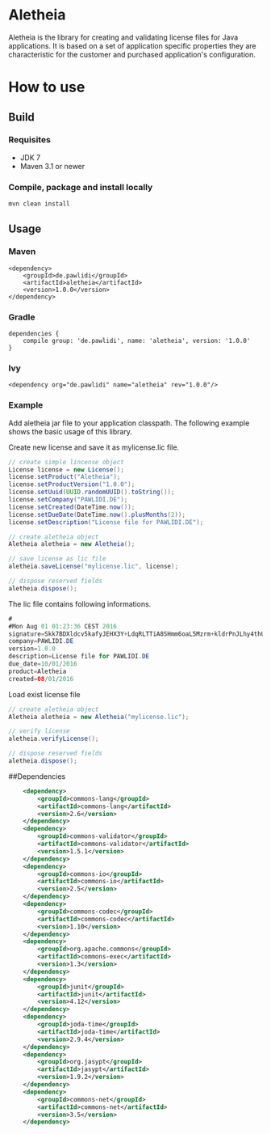 # Aletheia
Aletheia is the library for creating and validating license files for Java applications. It is based on a set of 
application specific properties they are characteristic for the customer and purchased application's configuration.

# How to use

## Build ##

### Requisites ###

* JDK 7
* Maven 3.1 or newer

### Compile, package and install locally ###

```
mvn clean install
```

## Usage ##

### Maven ###
```
<dependency>
    <groupId>de.pawlidi</groupId>
    <artifactId>aletheia</artifactId>
    <version>1.0.0</version>
</dependency>
```

### Gradle ###
```
dependencies {
    compile group: 'de.pawlidi', name: 'aletheia', version: '1.0.0'
}
```

### Ivy ###
```
<dependency org="de.pawlidi" name="aletheia" rev="1.0.0"/>
```

### Example ###


Add aletheia jar file to your application classpath. The following example shows the basic usage of this library.

Create new license and save it as mylicense.lic file.

```java
// create simple lincense object
License license = new License();
license.setProduct("Aletheia");
license.setProductVersion("1.0.0");
license.setUuid(UUID.randomUUID().toString());
license.setCompany("PAWLIDI.DE");
license.setCreated(DateTime.now());
license.setDueDate(DateTime.now().plusMonths(2));
license.setDescription("License file for PAWLIDI.DE");

// create aletheia object
Aletheia aletheia = new Aletheia();

// save license as lic file
aletheia.saveLicense("mylicense.lic", license);

// dispose reserved fields
aletheia.dispose();
```

The lic file contains following informations.
```java
#
#Mon Aug 01 01:23:36 CEST 2016
signature=Skk7BDXldcv5kafyJEHX3Y+LdqRLTTiA8SHmm6oaL5Mzrm+kldrPnJLhy4thUni2Hsa7KaB/PYhxOULGMPSeC+rxtuWe61gpbL3Scwk2ji2LSOvWUk/V1p7ZEOKBA6dj4cirZxgmtP0/cSixYzbQ6iuy1AY8IFYqTlEYRcn61WaZaKiTaiCIgXO7Oa8UeHhhXjbZXZYpPRxCU/bqMfEz6PqWQn55/taoZIVcF4fIwQJY5WMdQ9Lv6AyQmdPNJpkZkZ+HVpTKxESxXxOZZQ7DgHSWvAdGkJzONGxPVSu0K/l5h/Rx9eyYpwOJdRi5ifYQ2a/+KasSULQohZoN4l9rjw\=\=
company=PAWLIDI.DE
version=1.0.0
description=License file for PAWLIDI.DE
due_date=10/01/2016
product=Aletheia
created=08/01/2016
```

Load exist license file
```java
// create aletheia object
Aletheia aletheia = new Aletheia("mylicense.lic");

// verify license
aletheia.verifyLicense();

// dispose reserved fields
aletheia.dispose();
```
##Dependencies
```xml
	<dependency>
  		<groupId>commons-lang</groupId>
  		<artifactId>commons-lang</artifactId>
  		<version>2.6</version>
  	</dependency>
  	<dependency>
  		<groupId>commons-validator</groupId>
  		<artifactId>commons-validator</artifactId>
  		<version>1.5.1</version>
  	</dependency>
  	<dependency>
  		<groupId>commons-io</groupId>
  		<artifactId>commons-io</artifactId>
  		<version>2.5</version>
  	</dependency>
  	<dependency>
  		<groupId>commons-codec</groupId>
  		<artifactId>commons-codec</artifactId>
  		<version>1.10</version>
  	</dependency>
  	<dependency>
  		<groupId>org.apache.commons</groupId>
  		<artifactId>commons-exec</artifactId>
  		<version>1.3</version>
  	</dependency>
  	<dependency>
  		<groupId>junit</groupId>
  		<artifactId>junit</artifactId>
  		<version>4.12</version>
  	</dependency>
  	<dependency>
  		<groupId>joda-time</groupId>
  		<artifactId>joda-time</artifactId>
  		<version>2.9.4</version>
  	</dependency>
  	<dependency>
  		<groupId>org.jasypt</groupId>
  		<artifactId>jasypt</artifactId>
  		<version>1.9.2</version>
  	</dependency>
  	<dependency>
  		<groupId>commons-net</groupId>
  		<artifactId>commons-net</artifactId>
  		<version>3.5</version>
  	</dependency>
```